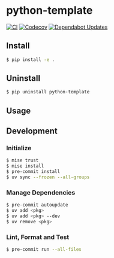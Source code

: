 # python-template

[![CI](https://github.com/todassy3/python-template/actions/workflows/ci.yml/badge.svg)](https://github.com/todassy3/python-template/actions/workflows/ci.yml)
[![Codecov](https://codecov.io/github/todassy3/python-template/graph/badge.svg?token=V17WX3DCH5)](https://codecov.io/github/todassy3/python-template)
[![Dependabot Updates](https://github.com/todassy3/python-template/actions/workflows/dependabot/dependabot-updates/badge.svg)](https://github.com/todassy3/python-template/actions/workflows/dependabot/dependabot-updates)

## Install

```sh
$ pip install -e .
```

## Uninstall

```sh
$ pip uninstall python-template
```

## Usage

## Development

### Initialize

```sh
$ mise trust
$ mise install
$ pre-commit install
$ uv sync --frozen --all-groups
```

### Manage Dependencies

```sh
$ pre-commit autoupdate
$ uv add <pkg>
$ uv add <pkg> --dev
$ uv remove <pkg>
```

### Lint, Format and Test

```sh
$ pre-commit run --all-files
```
